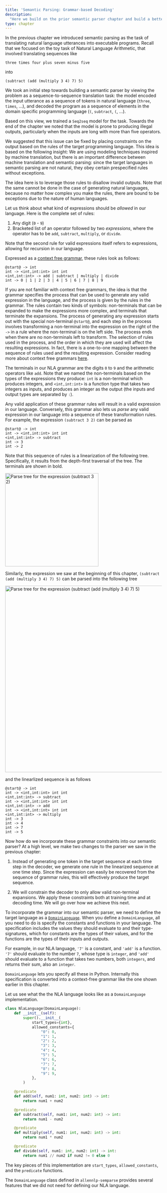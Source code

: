 ```yaml
---
title: 'Semantic Parsing: Grammar-based Decoding'
description:
  "Here we build on the prior semantic parser chapter and build a better model, using a technique called grammar-based decoding."
type: chapter
---
```


<exercise id="1" title="Semantic parsing recap">

In the previous chapter we introduced semantic parsing as the task of translating natural language utterances into executable programs.
Recall that we focused on the toy task of Natural Language Arithmetic, that involved translating sequences like
```
three times four plus seven minus five
```
into
```
(subtract (add (multiply 3 4) 7) 5)
```

We took an initial step towards building a semantic parser by viewing the problem as a sequence-to-sequence translation task: the model
encoded the input utterance as a sequence of tokens in natural language (`three`, `times`, ...), and decoded the program as a sequence of elements
in the domain specific programming language (`(`, `subtract`, `(`, ...).

Based on this view, we trained a `Seq2seq` model for the task. Towards the end of the chapter we noted that the model is prone to producing
illegal outputs, particularly when the inputs are long with more than five operators.

We suggested that this issue can be fixed by placing constraints on the output based on the rules of the target programming language. This idea
is based on the following insight: We are using modeling techniques inspired by machine translation, but there is an important difference
between machine translation and semantic parsing: since the target languages in semantic parsing are not natural, they obey certain prespecified
rules without exceptions.

The idea here is to leverage those rules to disallow invalid outputs. Note that the same cannot be done in the case of generating
natural languages, because no matter how complex you make the rules, there are bound to be exceptions due to the nature of human languages.

</exercise>


<exercise id="2" title="Constraints as a grammar">

Let us think about what kind of expressions should be _allowed_ in our language. Here is the complete set of rules:

1. Any digit (`0` - `9`)
2. Bracketed list of an operator followed by two _expressions_, where the operator has to be `add`, `subtract`, `multiply`, or `divide`.

Note that the second rule for valid expressions itself refers to expressions, allowing for recursion in our language.

Expressed as a [context free grammar](https://en.wikipedia.org/wiki/Context-free_grammar), these rules look as follows:

```
@start@ -> int
int -> <int,int:int> int int
<int,int:int> -> add | subtract | multiply | divide
int -> 0 | 1 | 2 | 3 | 4 | 5 | 6 | 7 | 8 | 9
```

If you are not familiar with context free grammars, the idea is that the grammar specifies the process that can be used to generate any
valid expression in the language, and the process is given by the rules in the grammar. The rules contain two kinds of symbols: non-terminals that
can be expanded to make the expressions more complex, and terminals that terminate the expansions. The process of generating any expression starts
out with the special non-terminal `@start@`, and each step in the process involves transforming a non-terminal into the expression on the right of the
`->` in a rule where the non-terminal is on the left side. The process ends when there are no non-terminals left to transform. The selection of rules
used in the process, and the order in which they are used will affect the resulting expressions. In fact, there is a one-to-one mapping between
the sequence of rules used and the resulting expression. Consider reading more about context free grammars
[here](https://en.wikipedia.org/wiki/Context-free_grammar).

The terminals in our NLA grammar are the digits `0` to `9` and the arithmetic operators like `add`. Note that we named the non-terminals
based on the types of the expressions they produce: `int` is a non-terminal which produces integers, and `<int,int:int>` is a function type that
takes two integers as inputs, and produces an integer as the output (the inputs and output types are separated by `:`).

Any valid application of these grammar rules will result in a valid expression in our language. Conversely, this grammar also lets us _parse_
any valid expression in our language into a sequence of these transformation rules. For example, 
the expression `(subtract 3 2)` can be parsed as

```
@start@ -> int
int -> <int,int:int> int int
<int,int:int> -> subtract
int -> 3
int -> 2
```

Note that this sequence of rules is a linearization of the following tree. Specifically, it results from the depth-first traversal of the tree.
The terminals are shown in bold.

<img src="/part3/semantic-parsing/nla_parse_tree_simple.svg" alt="Parse tree for the expression (subtract 3 2)" width="300"/>

Similarly, the expression we saw at the beginning of this chapter, `(subtract (add (multiply 3 4) 7) 5)` can be parsed into the following 
tree

<img src="/part3/semantic-parsing/nla_parse_tree_complex.svg" alt="Parse tree for the expression (subtract (add (multiply 3 4) 7) 5)" width="600"/>

and the linearlized sequence is as follows

```
@start@ -> int
int -> <int,int:int> int int
<int,int:int> -> subtract
int -> <int,int:int> int int
<int,int:int> -> add
int -> <int,int:int> int int
<int,int:int> -> multiply
int -> 3
int -> 4
int -> 7
int -> 5
```

Now how do we incorporate these grammar constraints into our semantic parser? At a high level, we make two changes to the parser we saw in the
previous chapter:

1. Instead of generating one token in the target sequence at each time step in the decoder, we generate one rule in the linearized sequence at one
time step. Since the expression can easily be recovered from the sequence of grammar rules, this will effectively produce the target sequence.

2. We will constrain the decoder to only allow valid non-terminal expansions. We apply these constraints both at training time and at decoding time.
We will go over how we achieve this next.


</exercise>


<exercise id="3" title="Defining a domain-specific (target) language">

To incorporate the grammar into our semantic parser, we need to define the target language as a
[`DomainLanguage`](https://github.com/allenai/allennlp-semparse/blob/master/allennlp_semparse/domain_languages/domain_language.py).
When you define a `DomainLanguage`, all you need to do is specify the constants and functions in your language. The specification includes
the values they should evaluate to and their type-signatures, which for constants are the types of their values, and for the functions are the types of their inputs and outputs.

For example, in our NLA language, `'7'` is a constant, and `'add'` is a function. `'7'` should evaluate to the number `7`, whose type is `integer`, and `'add'` should evaluate to a function that takes two numbers, both `integers`, and returns their sum, also an `integer`.

`DomainLanguage` lets you specify all these in Python. Internally this specification is converted into a context-free grammar like the one
shown earlier in this chapter.

Let us see what the the NLA language looks like as a `DomainLanguage` implementation.

```python
class NlaLanguage(DomainLanguage):
    def __init__(self):
        super().__init__(
            start_types={int},
            allowed_constants={
                "0": 0,
                "1": 1,
                "2": 2,
                "3": 3,
                "4": 4,
                "5": 5,
                "6": 6,
                "7": 7,
                "8": 8,
                "9": 9,
            },
        )

    @predicate
    def add(self, num1: int, num2: int) -> int:
        return num1 + num2

    @predicate
    def subtract(self, num1: int, num2: int) -> int:
        return num1 - num2

    @predicate
    def multiply(self, num1: int, num2: int) -> int:
        return num1 * num2

    @predicate
    def divide(self, num1: int, num2: int) -> int:
        return num1 // num2 if num2 != 0 else 0

```

The key pieces of this implementation are `start_types`, `allowed_constants`, and the `predicate` functions. 

 The `DomainLanguage` class defined in `allennlp-semparse` provides several features that we did not need for defining our NLA language. 

</exercise>


<exercise id="4" title="Transition functions">

</exercise>


<exercise id="5" title="State tracking">

</exercise>


<exercise id="6" title="Training">

</exercise>


<exercise id="7" title="Decoding">

</exercise>


<exercise id="8" title="Further reading">

</exercise>
